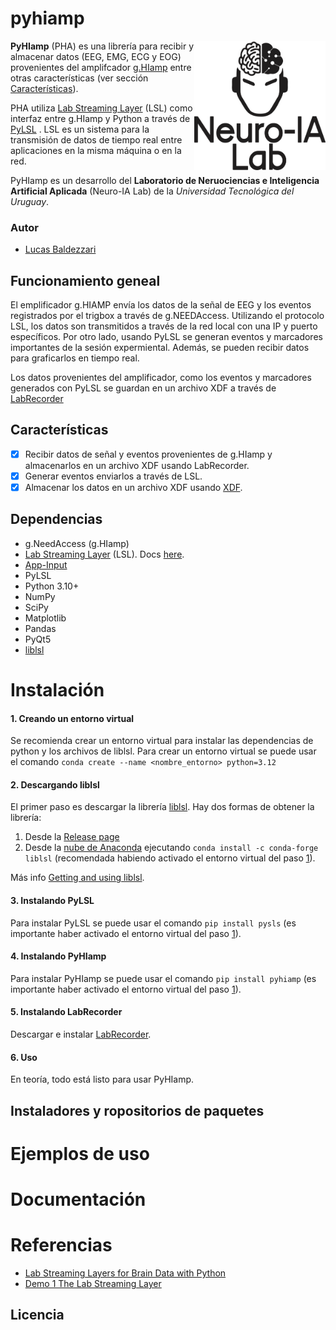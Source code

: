 # pyhiamp


<img align="right" src="neuroialogo.png" alt="Neuro-IA Lab" width="210">

**PyHIamp** (PHA) es una librería para recibir y almacenar datos (EEG, EMG, ECG y EOG) provenientes del amplifcador [g.HIamp](https://www.gtec.at/product/g-hiamp-256-channel-biosignal-amplifier/?srsltid=AfmBOopsnqXDTC9HQtDxvuPybDzjuMH8TxZDeXKLqy3aMGgrcF2gX5dc) entre otras características (ver sección [Características](#características)).

PHA utiliza [Lab Streaming Layer](https://github.com/sccn/labstreaminglayer/?tab=readme-ov-file) (LSL) como interfaz entre g.HIamp y Python a través de [PyLSL](https://github.com/labstreaminglayer/pylsl) . LSL es un sistema para la transmisión de datos de tiempo real entre aplicaciones en la misma máquina o en la red.

PyHIamp es un desarrollo del **Laboratorio de Neruociencias e Inteligencia Artificial Aplicada** (Neuro-IA Lab) de la *Universidad Tecnológica del Uruguay*.

### Autor

- [Lucas Baldezzari](https://www.linkedin.com/in/lucasbaldezzari/)

## Funcionamiento geneal

El emplificador g.HIAMP envía los datos de la señal de EEG y los eventos registrados por el trigbox a través de g.NEEDAccess. Utilizando el protocolo LSL, los datos son transmitidos a través de la red local con una IP y puerto específicos. Por otro lado, usando PyLSL se generan eventos y marcadores importantes de la sesión expermiental. Además, se pueden recibir datos para graficarlos en tiempo real.

Los datos provenientes del amplificador, como los eventos y marcadores generados con PyLSL se guardan en un archivo XDF a través de [LabRecorder](https://github.com/labstreaminglayer/App-LabRecorder)

## Características

- [x] Recibir datos de señal y eventos provenientes de g.HIamp y almacenarlos en un archivo XDF usando LabRecorder.
- [x] Generar eventos enviarlos a través de LSL.
- [x] Almacenar los datos en un archivo XDF usando [XDF](https://github.com/sccn/xdf).

## Dependencias

- g.NeedAccess (g.HIamp)
- [Lab Streaming Layer](https://github.com/labstreaminglayer) (LSL). Docs [here](https://labstreaminglayer.readthedocs.io/).
- [App-Input](https://github.com/labstreaminglayer/App-Input)
- PyLSL
- Python 3.10+
- NumPy
- SciPy
- Matplotlib
- Pandas
- PyQt5
- [liblsl](https://github.com/sccn/liblsl/releases)

# Instalación

#### 1. Creando un entorno virtual

Se recomienda crear un entorno virtual para instalar las dependencias de python y los archivos de liblsl. Para crear un entorno virtual se puede usar el comando ``conda create --name <nombre_entorno> python=3.12``

#### 2. Descargando liblsl

El primer paso es descargar la librería [liblsl](https://github.com/sccn/liblsl). Hay dos formas de obtener la librería:
1. Desde la [Release page](https://github.com/sccn/liblsl/releases)
2. Desde la [nube de Anaconda](https://anaconda.org/conda-forge/liblsl) ejecutando ``conda install -c conda-forge liblsl`` (recomendada habiendo activado el entorno virtual del paso [1](https://github.com/lucasbaldezzari/pyhiamp?tab=readme-ov-file#1-creando-un-entorno-virtual)).

Más info [Getting and using liblsl](https://github.com/sccn/liblsl?tab=readme-ov-file#getting-and-using-liblsl).

#### 3. Instalando PyLSL

Para instalar PyLSL se puede usar el comando ``pip install pysls`` (es importante haber activado el entorno virtual del paso [1](https://github.com/lucasbaldezzari/pyhiamp?tab=readme-ov-file#1-creando-un-entorno-virtual)).

#### 4. Instalando PyHIamp

Para instalar PyHIamp se puede usar el comando ``pip install pyhiamp`` (es importante haber activado el entorno virtual del paso [1](https://github.com/lucasbaldezzari/pyhiamp?tab=readme-ov-file#1-creando-un-entorno-virtual)).

#### 5. Instalando LabRecorder

Descargar e instalar [LabRecorder](https://github.com/labstreaminglayer/App-LabRecorder).

#### 6. Uso

En teoría, todo está listo para usar PyHIamp.

## Instaladores y ropositorios de paquetes

# Ejemplos de uso

# Documentación

# Referencias

- [Lab Streaming Layers for Brain Data with Python](https://www.youtube.com/watch?v=oLulfdNI3E0&ab_channel=EsbenKran)
- [Demo 1 The Lab Streaming Layer](https://www.youtube.com/watch?v=Y1at7yrcFW0&ab_channel=TheQualcommInstitute)

## Licencia